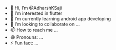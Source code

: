 - 👋 Hi, I’m @AdharshKSaji
- 👀 I’m interested in flutter
- 🌱 I’m currently learning android app developing
- 💞️ I’m looking to collaborate on ...
- 📫 How to reach me ...
- 😄 Pronouns: ...
- ⚡ Fun fact: ...

<!---
AdharshKSaji/AdharshKSaji is a ✨ special ✨ repository because its `README.md` (this file) appears on your GitHub profile.
You can click the Preview link to take a look at your changes.
--->
